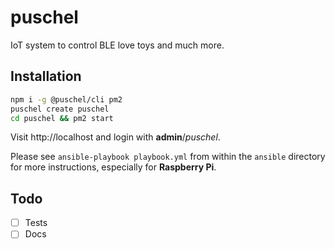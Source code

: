 # puschel

IoT system to control BLE love toys and much more.

## Installation

```bash
npm i -g @puschel/cli pm2
puschel create puschel
cd puschel && pm2 start
```

Visit http://localhost and login with **admin**/_puschel_.

Please see `ansible-playbook playbook.yml` from within the `ansible` directory for more instructions, especially for **Raspberry Pi**.

## Todo

- [ ] Tests
- [ ] Docs

